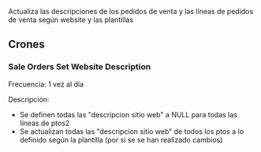 Actualiza las descripciones de los pedidos de venta y las líneas de pedidos de venta según website y las plantillas

## Crones

### Sale Orders Set Website Description

Frecuencia: 1 vez al día

Descripción:
- Se definen todas las "descripcion sitio web" a NULL para todas las líneas de ptos2
- Se actualizan todas las "descripcion sitio web" de todos los ptos a lo definido según la plantilla (por si se se han realizado cambios)

